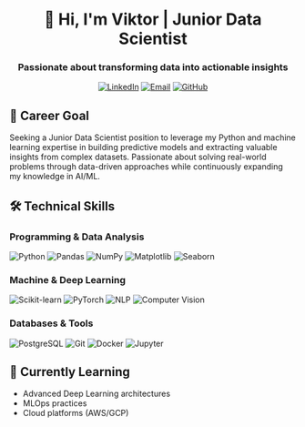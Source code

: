 <h1 align="center">👋 Hi, I'm Viktor | Junior Data Scientist</h1>

<h3 align="center">Passionate about transforming data into actionable insights</h3>

<p align="center">
  <a href="https://linkedin.com/in/your-profile"><img src="https://img.shields.io/badge/-LinkedIn-blue?style=flat&logo=Linkedin&logoColor=white" alt="LinkedIn"></a>
  <a href="mailto:virgil.petrakovets@yandex.ru"><img src="https://img.shields.io/badge/-Email-red?style=flat&logo=Gmail&logoColor=white" alt="Email"></a>
  <a href="https://github.com/yourusername"><img src="https://img.shields.io/badge/-GitHub-black?style=flat&logo=GitHub&logoColor=white" alt="GitHub"></a>
</p>

## 🎯 Career Goal
Seeking a Junior Data Scientist position to leverage my Python and machine learning expertise in building predictive models and extracting valuable insights from complex datasets. Passionate about solving real-world problems through data-driven approaches while continuously expanding my knowledge in AI/ML.

## 🛠 Technical Skills

### **Programming & Data Analysis**
<p>
  <img src="https://img.shields.io/badge/Python-3776AB?logo=python&logoColor=white" alt="Python">
  <img src="https://img.shields.io/badge/Pandas-150458?logo=pandas&logoColor=white" alt="Pandas">
  <img src="https://img.shields.io/badge/Numpy-013243?logo=numpy&logoColor=white" alt="NumPy">
  <img src="https://img.shields.io/badge/Matplotlib-11557C?logo=python&logoColor=white" alt="Matplotlib">
  <img src="https://img.shields.io/badge/Seaborn-4B8BBE?logo=python&logoColor=white" alt="Seaborn">
</p>

### **Machine & Deep Learning**
<p>
  <img src="https://img.shields.io/badge/Scikit_Learn-F7931E?logo=scikit-learn&logoColor=white" alt="Scikit-learn">
  <img src="https://img.shields.io/badge/PyTorch-EE4C2C?logo=pytorch&logoColor=white" alt="PyTorch">
  <img src="https://img.shields.io/badge/NLP-4A154B?logo=openai&logoColor=white" alt="NLP">
  <img src="https://img.shields.io/badge/CV-5C3EE8?logo=opencv&logoColor=white" alt="Computer Vision">
</p>

### **Databases & Tools**
<p>
  <img src="https://img.shields.io/badge/PostgreSQL-316192?logo=postgresql&logoColor=white" alt="PostgreSQL">
  <img src="https://img.shields.io/badge/Git-F05032?logo=git&logoColor=white" alt="Git">
  <img src="https://img.shields.io/badge/Docker-2496ED?logo=docker&logoColor=white" alt="Docker">
  <img src="https://img.shields.io/badge/Jupyter-F37626?logo=jupyter&logoColor=white" alt="Jupyter">
</p>

## 📌 Currently Learning
- Advanced Deep Learning architectures
- MLOps practices
- Cloud platforms (AWS/GCP)
